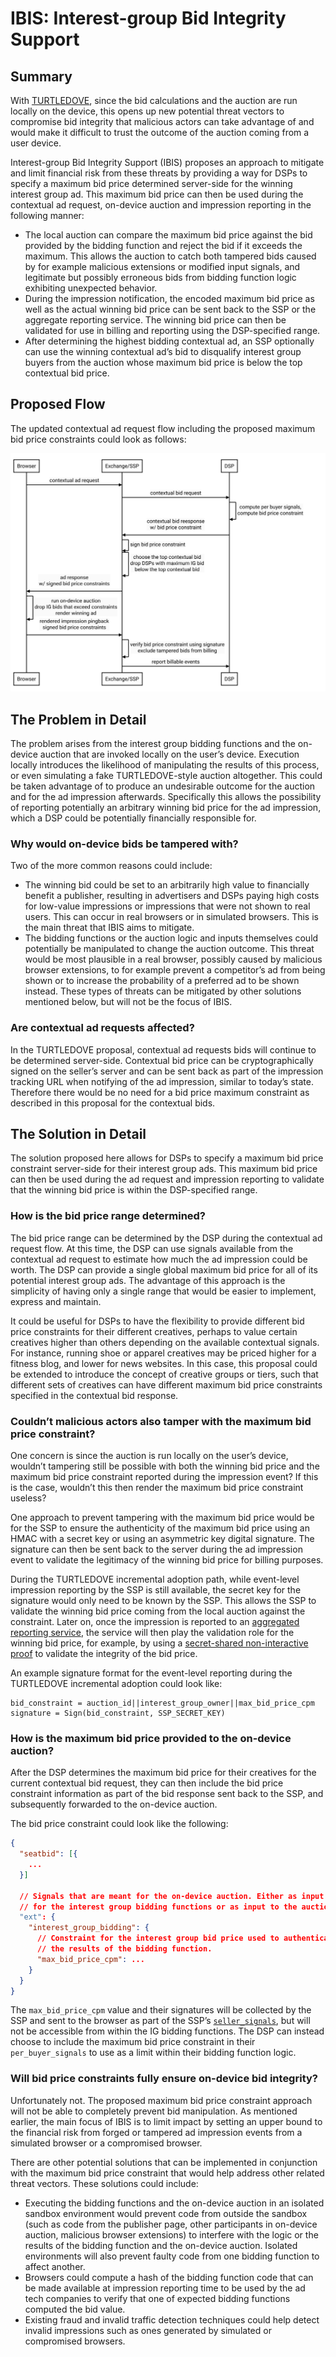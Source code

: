 # IBIS: Interest-group Bid Integrity Support

## Summary

With [TURTLEDOVE](https://github.com/WICG/turtledove), since the bid
calculations and the auction are run locally on the device, this opens up new
potential threat vectors to compromise bid integrity that malicious actors can
take advantage of and would make it difficult to trust the outcome of the
auction coming from a user device.

Interest-group Bid Integrity Support (IBIS) proposes an approach to mitigate and
limit financial risk from these threats by providing a way for DSPs to specify a
maximum bid price determined server-side for the winning interest group ad. This
maximum bid price can then be used during the contextual ad request, on-device
auction and impression reporting in the following manner:

*   The local auction can compare the maximum bid price against the bid provided
    by the bidding function and reject the bid if it exceeds the maximum. This
    allows the auction to catch both tampered bids caused by for example
    malicious extensions or modified input signals, and legitimate but possibly
    erroneous bids from bidding function logic exhibiting unexpected behavior.
*   During the impression notification, the encoded maximum bid price as well as
    the actual winning bid price can be sent back to the SSP or the aggregate
    reporting service. The winning bid price can then be validated for use in
    billing and reporting using the DSP-specified range.
*   After determining the highest bidding contextual ad, an SSP optionally can
    use the winning contextual ad’s bid to disqualify interest group buyers from
    the auction whose maximum bid price is below the top contextual bid price.

## Proposed Flow

The updated contextual ad request flow including the proposed maximum bid price
constraints could look as follows:

![Proposed Flow](ibis-flow.svg)

## The Problem in Detail

The problem arises from the interest group bidding functions and the on-device
auction that are invoked locally on the user’s device. Execution locally
introduces the likelihood of manipulating the results of this process, or even
simulating a fake TURTLEDOVE-style auction altogether. This could be taken
advantage of to produce an undesirable outcome for the auction and for the ad
impression afterwards. Specifically this allows the possibility of reporting
potentially an arbitrary winning bid price for the ad impression, which a DSP
could be potentially financially responsible for.

### Why would on-device bids be tampered with?

Two of the more common reasons could include:

*   The winning bid could be set to an arbitrarily high value to financially
    benefit a publisher, resulting in advertisers and DSPs paying high costs for
    low-value impressions or impressions that were not shown to real users. This
    can occur in real browsers or in simulated browsers. This is the main threat
    that IBIS aims to mitigate.
*   The bidding functions or the auction logic and inputs themselves could
    potentially be manipulated to change the auction outcome. This threat would
    be most plausible in a real browser, possibly caused by malicious browser
    extensions, to for example prevent a competitor’s ad from being shown or to
    increase the probability of a preferred ad to be shown instead. These types
    of threats can be mitigated by other solutions mentioned below, but will not
    be the focus of IBIS.

### Are contextual ad requests affected?

In the TURTLEDOVE proposal, contextual ad requests bids will continue to be
determined server-side. Contextual bid price can be cryptographically signed on
the seller’s server and can be sent back as part of the impression tracking URL
when notifying of the ad impression, similar to today’s state. Therefore there
would be no need for a bid price maximum constraint as described in this
proposal for the contextual bids.

## The Solution in Detail

The solution proposed here allows for DSPs to specify a maximum bid price
constraint server-side for their interest group ads. This maximum bid price can
then be used during the ad request and impression reporting to validate that the
winning bid price is within the DSP-specified range.

### How is the bid price range determined?

The bid price range can be determined by the DSP during the contextual ad
request flow. At this time, the DSP can use signals available from the
contextual ad request to estimate how much the ad impression could be worth. The
DSP can provide a single global maximum bid price for all of its potential
interest group ads. The advantage of this approach is the simplicity of having
only a single range that would be easier to implement, express and maintain.

It could be useful for DSPs to have the flexibility to provide different bid
price constraints for their different creatives, perhaps to value certain
creatives higher than others depending on the available contextual signals. For
instance, running shoe or apparel creatives may be priced higher for a fitness
blog, and lower for news websites. In this case, this proposal could be extended
to introduce the concept of creative groups or tiers, such that different sets
of creatives can have different maximum bid price constraints specified in the
contextual bid response.

### Couldn’t malicious actors also tamper with the maximum bid price constraint?

One concern is since the auction is run locally on the user’s device, wouldn’t
tampering still be possible with both the winning bid price and the maximum bid
price constraint reported during the impression event? If this is the case,
wouldn’t this then render the maximum bid price constraint useless?

One approach to prevent tampering with the maximum bid price would be for the
SSP to ensure the authenticity of the maximum bid price using an HMAC with a
secret key or using an asymmetric key digital signature. The signature can then
be sent back to the server during the ad impression event to validate the
legitimacy of the winning bid price for billing purposes.

During the TURTLEDOVE incremental adoption path, while event-level impression
reporting by the SSP is still available, the secret key for the signature would
only need to be known by the SSP. This allows the SSP to validate the winning
bid price coming from the local auction against the constraint. Later on, once
the impression is reported to an
[aggregated reporting service](https://github.com/WICG/conversion-measurement-api/blob/master/SERVICE.md),
the service will then play the validation role for the winning bid price, for
example, by using a
[secret-shared non-interactive proof](https://crypto.stanford.edu/prio/paper.pdf)
to validate the integrity of the bid price.

An example signature format for the event-level reporting during the TURTLEDOVE
incremental adoption could look like:

```
bid_constraint = auction_id||interest_group_owner||max_bid_price_cpm
signature = Sign(bid_constraint, SSP_SECRET_KEY)
```

### How is the maximum bid price provided to the on-device auction?

After the DSP determines the maximum bid price for their creatives for the
current contextual bid request, they can then include the bid price constraint
information as part of the bid response sent back to the SSP, and subsequently
forwarded to the on-device auction.

The bid price constraint could look like the following:

```json
{
  "seatbid": [{
    ...
  }]

  // Signals that are meant for the on-device auction. Either as input
  // for the interest group bidding functions or as input to the auction.
  "ext": {
    "interest_group_bidding": {
      // Constraint for the interest group bid price used to authenticate
      // the results of the bidding function.
      "max_bid_price_cpm": ...
    }
  }
}
```

The `max_bid_price_cpm` value and their signatures will be collected by the SSP
and sent to the browser as part of the SSP’s
<code>[seller_signals](https://github.com/WICG/turtledove/blob/main/FLEDGE.md#21-initiating-an-on-device-auction)</code>,
but will not be accessible from within the IG bidding functions. The DSP can
instead choose to include the maximum bid price constraint in their
<code>per_buyer_signals</code> to use as a limit within their bidding function
logic.

### Will bid price constraints fully ensure on-device bid integrity?

Unfortunately not. The proposed maximum bid price constraint approach will not
be able to completely prevent bid manipulation. As mentioned earlier, the main
focus of IBIS is to limit impact by setting an upper bound to the financial risk
from forged or tampered ad impression events from a simulated browser or a
compromised browser.

There are other potential solutions that can be implemented in conjunction with
the maximum bid price constraint that would help address other related threat
vectors. These solutions could include:

*   Executing the bidding functions and the on-device auction in an isolated
    sandbox environment would prevent code from outside the sandbox (such as
    code from the publisher page, other participants in on-device auction,
    malicious browser extensions) to interfere with the logic or the results of
    the bidding function and the on-device auction. Isolated environments will
    also prevent faulty code from one bidding function to affect another.
*   Browsers could compute a hash of the bidding function code that can be made
    available at impression reporting time to be used by the ad tech companies
    to verify that one of expected bidding functions computed the bid value.
*   Existing fraud and invalid traffic detection techniques could help detect
    invalid impressions such as ones generated by simulated or compromised
    browsers.
